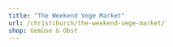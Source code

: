 ```yaml
---
title: "The Weekend Vege Market"
url: /christchurch/the-weekend-vege-market/
shop: Gemüse & Obst
---
```

